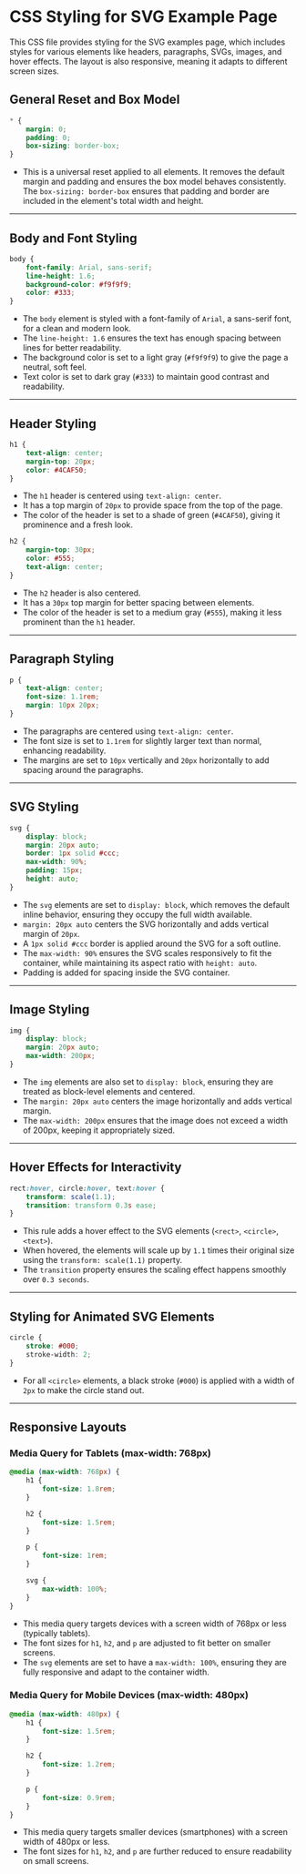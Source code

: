 # CSS Styling for SVG Example Page

This CSS file provides styling for the SVG examples page, which includes styles for various elements like headers, paragraphs, SVGs, images, and hover effects. The layout is also responsive, meaning it adapts to different screen sizes.

## General Reset and Box Model

```css
* {
    margin: 0;
    padding: 0;
    box-sizing: border-box;
}
```
- This is a universal reset applied to all elements. It removes the default margin and padding and ensures the box model behaves consistently. The `box-sizing: border-box` ensures that padding and border are included in the element's total width and height.

---

## Body and Font Styling

```css
body {
    font-family: Arial, sans-serif;
    line-height: 1.6;
    background-color: #f9f9f9;
    color: #333;
}
```
- The `body` element is styled with a font-family of `Arial`, a sans-serif font, for a clean and modern look.
- The `line-height: 1.6` ensures the text has enough spacing between lines for better readability.
- The background color is set to a light gray (`#f9f9f9`) to give the page a neutral, soft feel.
- Text color is set to dark gray (`#333`) to maintain good contrast and readability.

---

## Header Styling

```css
h1 {
    text-align: center;
    margin-top: 20px;
    color: #4CAF50;
}
```
- The `h1` header is centered using `text-align: center`.
- It has a top margin of `20px` to provide space from the top of the page.
- The color of the header is set to a shade of green (`#4CAF50`), giving it prominence and a fresh look.

```css
h2 {
    margin-top: 30px;
    color: #555;
    text-align: center;
}
```
- The `h2` header is also centered.
- It has a `30px` top margin for better spacing between elements.
- The color of the header is set to a medium gray (`#555`), making it less prominent than the `h1` header.

---

## Paragraph Styling

```css
p {
    text-align: center;
    font-size: 1.1rem;
    margin: 10px 20px;
}
```
- The paragraphs are centered using `text-align: center`.
- The font size is set to `1.1rem` for slightly larger text than normal, enhancing readability.
- The margins are set to `10px` vertically and `20px` horizontally to add spacing around the paragraphs.

---

## SVG Styling

```css
svg {
    display: block;
    margin: 20px auto;
    border: 1px solid #ccc;
    max-width: 90%;
    padding: 15px;
    height: auto;
}
```
- The `svg` elements are set to `display: block`, which removes the default inline behavior, ensuring they occupy the full width available.
- `margin: 20px auto` centers the SVG horizontally and adds vertical margin of `20px`.
- A `1px solid #ccc` border is applied around the SVG for a soft outline.
- The `max-width: 90%` ensures the SVG scales responsively to fit the container, while maintaining its aspect ratio with `height: auto`.
- Padding is added for spacing inside the SVG container.

---

## Image Styling

```css
img {
    display: block;
    margin: 20px auto;
    max-width: 200px;
}
```
- The `img` elements are also set to `display: block`, ensuring they are treated as block-level elements and centered.
- The `margin: 20px auto` centers the image horizontally and adds vertical margin.
- The `max-width: 200px` ensures that the image does not exceed a width of 200px, keeping it appropriately sized.

---

## Hover Effects for Interactivity

```css
rect:hover, circle:hover, text:hover {
    transform: scale(1.1);
    transition: transform 0.3s ease;
}
```
- This rule adds a hover effect to the SVG elements (`<rect>`, `<circle>`, `<text>`).
- When hovered, the elements will scale up by `1.1` times their original size using the `transform: scale(1.1)` property.
- The `transition` property ensures the scaling effect happens smoothly over `0.3 seconds`.

---

## Styling for Animated SVG Elements

```css
circle {
    stroke: #000;
    stroke-width: 2;
}
```
- For all `<circle>` elements, a black stroke (`#000`) is applied with a width of `2px` to make the circle stand out.

---

## Responsive Layouts

### Media Query for Tablets (max-width: 768px)

```css
@media (max-width: 768px) {
    h1 {
        font-size: 1.8rem;
    }

    h2 {
        font-size: 1.5rem;
    }

    p {
        font-size: 1rem;
    }

    svg {
        max-width: 100%;
    }
}
```
- This media query targets devices with a screen width of 768px or less (typically tablets).
- The font sizes for `h1`, `h2`, and `p` are adjusted to fit better on smaller screens.
- The `svg` elements are set to have a `max-width: 100%`, ensuring they are fully responsive and adapt to the container width.

### Media Query for Mobile Devices (max-width: 480px)

```css
@media (max-width: 480px) {
    h1 {
        font-size: 1.5rem;
    }

    h2 {
        font-size: 1.2rem;
    }

    p {
        font-size: 0.9rem;
    }
}
```
- This media query targets smaller devices (smartphones) with a screen width of 480px or less.
- The font sizes for `h1`, `h2`, and `p` are further reduced to ensure readability on small screens.

